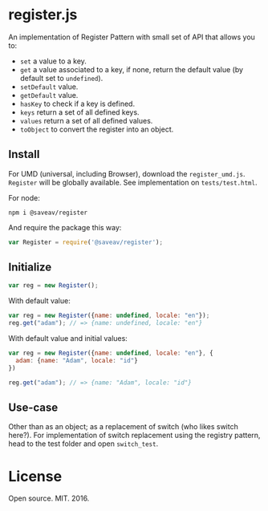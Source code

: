 # register.js

An implementation of Register Pattern with small set of API that allows you to:

- `set` a value to a key.
- `get` a value associated to a key, if none, return the default value (by default set to `undefined`).
- `setDefault` value.
- `getDefault` value.
- `hasKey` to check if a key is defined.
- `keys` return a set of all defined keys.
- `values` return a set of all defined values.
- `toObject` to convert the register into an object.

## Install

For UMD (universal, including Browser), download the `register_umd.js`. `Register`
will be globally available. See implementation on `tests/test.html`.

For node:

```
npm i @saveav/register
```

And require the package this way:

```javascript
var Register = require('@saveav/register');
```

## Initialize

```javascript
var reg = new Register();
```

With default value:

```javascript
var reg = new Register({name: undefined, locale: "en"});
reg.get("adam"); // => {name: undefined, locale: "en"}
```

With default value and initial values:

```javascript
var reg = new Register({name: undefined, locale: "en"}, {
  adam: {name: "Adam", locale: "id"}
})

reg.get("adam"); // => {name: "Adam", locale: "id"}
```

## Use-case

Other than as an object; as a replacement of switch (who likes switch here?).
For implementation of switch replacement using the registry pattern, head to
the test folder and open `switch_test`.

# License

Open source. MIT. 2016.
